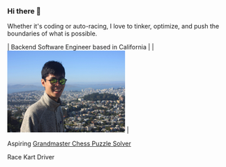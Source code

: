 ### Hi there 👋

<!--
**zhangj150/zhangj150** is a ✨ _special_ ✨ repository because its `README.md` (this file) appears on your GitHub profile.

Here are some ideas to get you started:

- 🔭 I’m currently working on ...
- 🌱 I’m currently learning ...
- 👯 I’m looking to collaborate on ...
- 🤔 I’m looking for help with ...
- 💬 Ask me about ...
- 📫 How to reach me: ...
- 😄 Pronouns: ...
- ⚡ Fun fact: ...
-->

Whether it's coding or auto-racing, I love to tinker, optimize, and push the boundaries of what is possible.

| Backend Software Engineer based in California |
| <img src="https://github.com/zhangj150/zhangj150/blob/master/picOfMETwinPeaks.JPG" width="270" height="187.5"/> |

Aspiring [Grandmaster Chess Puzzle Solver](https://lichess.org/@/zhangj150)

Race Kart Driver
